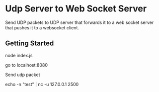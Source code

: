 # Udp Server to Web Socket Server

Send UDP packets to UDP server that forwards it to a web socket server that pushes it to a websocket client.

## Getting Started

node index.js

go to localhost:8080

Send udp packet

echo -n "test" | nc -u 127.0.0.1 2500




